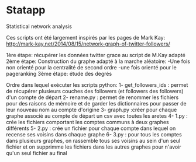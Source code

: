 # Statapp
Statistical network analysis

Ces scripts ont été largement inspirés par les pages de Mark Kay: http://mark-kay.net/2014/08/15/network-graph-of-twitter-followers/

1ère étape: récupérer les données twitter grace au script de M.Kay adapté
2ème étape: Construction du graphe adapté à la marche aléatoire:
-Une fois non orienté pour la centralité de second ordre
-une fois orienté pour le pageranking
3ème étape: étude des degrés 


Ordre dans lequel exécuter les scripts python:
1- get_followers_ids : permet de récupérer plusieurs couches des followers (et followers des followers) d'un compte de départ
2- rename.py : permet de renommer les fichiers pour des raisons de mémoire et de garder les dictionnaires pour passer de leur nouveau nom
              au compte d'origine
3- graph.py  :créer pour chaque graphe associé au compte de départ un csv avec toutes les aretes 
4- 1.py : crée les fichiers comportant les comptes communs à deux graphes différents
5- 2.py : crée un fichier pour chaque compte dans lequel on recense ses voisins dans chaque graphe
6- 3.py : pour tous les comptes dans plusieurs graphes, on rassemble tous ses voisins au sein d'un seul
          fichier et on supprimme les fichiers dans les autres graphes pour n'avoir qu'un seul fichier au final
  
